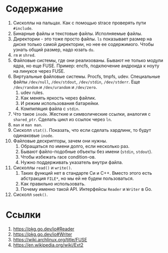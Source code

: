 #  Содержание

1. Сисколлы на пальцах. Как с помощью strace проверять пути `#include`.
1. Бинарные файлы и текстовые файлы. Исполняемые файлы.
1. Директории - это тоже просто файлы. `ls` показывает размер на диске только
   самой директории, но нее ее содержимого. Чтобы узнать общий размер, надо
   юзать `du`.
1. `rm` и `shred`.
1. Файловые системы, где они реализованы. Бывают не только модули ядра, но еще
   FUSE. Пример: encfs, подключение андроида к ноуту на линуксе через FUSE.
1. Виртуальные файловые системы. Procfs, tmpfs, udev. Специальные файлы
   `/dev/null`, `/dev/stdout`, `/dev/stdin`, `/dev/stderr`. Еще `/dev/random` и
   `/dev/urandom` и `/dev/zero`.
    1. udev rules.
    1. Как менять яркость через файлик.
    1. И режим использования батарейки.
    1. Компиляция файла с `stdin`.
1. Что такое `inode`. Жесткие и символические ссылки, аналогия с `shared_ptr`.
   Сделать цикл из ссылок через `ln`.
1. `man` и `man man`.
1. Сисколл `stat()`. Показать, что если сделать хардлинк, то будут одинаковые
   `inode`.
1. Файловые дескрипторы, зачем они нужны.
   1. Обращаться по имени долго, если несколько раз.
   1. Бывают файло-подобные объекты без имени (`stdin`, `stdout`).
   1. Чтобы избежать race condition-ов.
   1. Нужно поддерживать указатель внутри файла.
1. Сисколлы `read()` и `write()`.
   1. Таких функций нет в стандарте Си и C++. Вместо этого есть абстракция
      `FILE*`, но мы ей не будем пользоваться.
   1. Как правильно использовать.
   1. Почему именно такой API. Интерфейсы `Reader` и `Writer` в Go.
1. Сисколл `seek()`.

# Ссылки

1. https://pkg.go.dev/io#Reader
1. https://pkg.go.dev/io#Writer
1. https://wiki.archlinux.org/title/FUSE
1. https://en.wikipedia.org/wiki/Ext2
